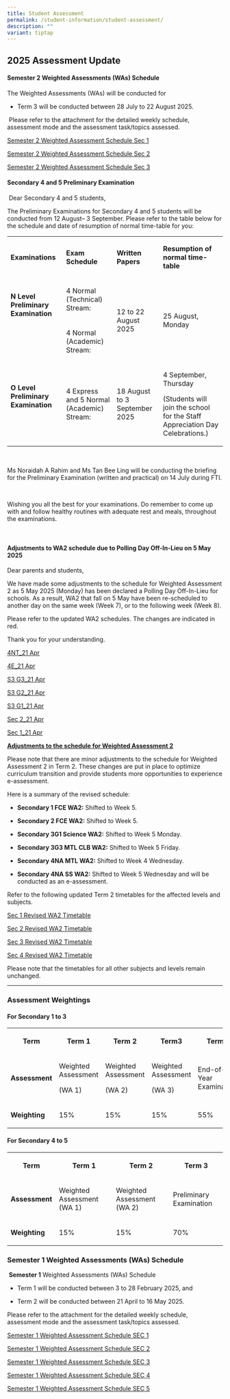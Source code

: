 ```yaml
---
title: Student Assessment
permalink: /student-information/student-assessment/
description: ""
variant: tiptap
---
```

<h2>2025 Assessment Update</h2>
<h4>Semester 2 Weighted Assessments (WAs) Schedule</h4>
<p>The Weighted Assessments (WAs) will be conducted for</p>
<ul data-tight="true" class="tight">
<li>
<p>Term 3 will be conducted between 28 July to 22 August 2025.</p>
</li>
</ul>
<p>&nbsp;Please refer to the attachment for the detailed weekly schedule,
assessment mode and the assessment task/topics assessed.</p>
<p></p>
<p><a href="/files/Assessment Matters/Semester_2_Weighted_Assessment_Schedule_Sec1.pdf" rel="noopener nofollow" target="_blank">Semester 2 Weighted Assessment Schedule Sec 1</a>
</p>
<p><a href="/files/Assessment Matters/Semester_2_Weighted_Assessment_Schedule_Sec2.pdf" rel="noopener nofollow" target="_blank">Semester 2 Weighted Assessment Schedule Sec 2</a>
</p>
<p><a href="/files/Assessment Matters/Semester_2_Weighted_Assessment_Schedule_Sec3.pdf" rel="noopener nofollow" target="_blank">Semester 2 Weighted Assessment Schedule Sec 3</a>
</p>
<h4>Secondary 4 and 5 Preliminary Examination</h4>
<p>&nbsp;Dear Secondary 4 and 5 students,</p>
<p>The Preliminary Examinations for Secondary 4 and 5 students will be conducted
from 12 August– 3 September. Please refer to the table below for the schedule
and date of resumption of normal time-table for you:</p>
<table style="minWidth: 100px">
<colgroup>
<col>
<col>
<col>
<col>
</colgroup>
<tbody>
<tr>
<td rowspan="1" colspan="1">
<p><strong>Examinations</strong>
</p>
</td>
<td rowspan="1" colspan="1">
<p><strong>Exam Schedule</strong>
</p>
</td>
<td rowspan="1" colspan="1">
<p><strong>Written Papers</strong>
</p>
</td>
<td rowspan="1" colspan="1">
<p><strong>Resumption of normal time-table</strong>
</p>
</td>
</tr>
<tr>
<td rowspan="2" colspan="1">
<p><strong>N Level Preliminary Examination</strong>
</p>
<p><strong>&nbsp;</strong>
</p>
<p><strong>&nbsp;</strong>
</p>
</td>
<td rowspan="1" colspan="1">
<p>4 Normal (Technical) Stream:</p>
</td>
<td rowspan="2" colspan="1">
<p>12 to 22 August 2025</p>
</td>
<td rowspan="2" colspan="1">
<p>25 August, Monday</p>
</td>
</tr>
<tr>
<td rowspan="1" colspan="1">
<p>4 Normal (Academic) Stream:</p>
</td>
</tr>
<tr>
<td rowspan="1" colspan="1">
<p><strong>O Level Preliminary Examination</strong>
</p>
<p><strong>&nbsp;</strong>
</p>
</td>
<td rowspan="1" colspan="1">
<p>4 Express and 5 Normal (Academic) Stream:</p>
</td>
<td rowspan="1" colspan="1">
<p>18 August to 3 September 2025</p>
</td>
<td rowspan="1" colspan="1">
<p>4 September, Thursday</p>
<p>(Students will join the school for the Staff Appreciation Day Celebrations.)</p>
</td>
</tr>
</tbody>
</table>
<p><strong>&nbsp;</strong>
</p>
<p>Ms Noraidah A Rahim and Ms Tan Bee Ling will be conducting the briefing
for the Preliminary Examination (written and practical) on 14 July during
FTI.</p>
<p>&nbsp;</p>
<p>Wishing you all the best for your examinations. Do remember to come up
with and follow healthy routines with adequate rest and meals, throughout
the examinations.</p>
<p>&nbsp;</p>
<h4><strong>Adjustments to WA2 schedule due to Polling Day Off-In-Lieu on 5 May 2025</strong></h4>
<p>Dear parents and students,</p>
<p>We have made some adjustments to the schedule for Weighted Assessment
2 as 5 May 2025 (Monday) has been declared a Polling Day Off-In-Lieu for
schools. As a result, WA2 that fall on 5 May have been re-scheduled to
another day on the same week (Week 7), or to the following week (Week 8).</p>
<p>Please refer to the updated WA2 schedules. The changes are indicated in
red.</p>
<p>Thank you for your understanding.</p>
<p><a href="/files/Assessment Matters/Semester_1_Weighted_Assessment_Schedule_SEC_4NT__Updated_21_Apr_2025_.pdf" rel="noopener nofollow" target="_blank">4NT_21 Apr</a>
</p>
<p><a href="/files/Assessment Matters/Semester_1_Weighted_Assessment_Schedule_SEC_4E__Updated_21_Apr_2025_.pdf" rel="noopener nofollow" target="_blank">4E_21 Apr</a>
</p>
<p><a href="/files/Assessment Matters/Semester_1_Weighted_Assessment_Schedule_SEC_3G3__Updated_21_Apr_2025_.pdf" rel="noopener nofollow" target="_blank">S3 G3_21 Apr</a>
</p>
<p><a href="/files/Assessment Matters/Semester_1_Weighted_Assessment_Schedule_SEC_3G2__Updated_21_Apr_2025_.pdf" rel="noopener nofollow" target="_blank">S3 G2_21 Apr</a>
</p>
<p><a href="/files/Assessment Matters/Semester_1_Weighted_Assessment_Schedule_SEC_3G1__Updated_21_Apr_2025_.pdf" rel="noopener nofollow" target="_blank">S3 G1_21 Apr</a>
</p>
<p><a href="/files/Assessment Matters/Semester_1_Weighted_Assessment_Schedule_SEC_2__Updated_21_April_2025_.pdf" rel="noopener nofollow" target="_blank">Sec 2_21 Apr</a>
</p>
<p><a href="/files/Assessment Matters/Semester_1_Weighted_Assessment_Schedule_SEC_1__Updated_21_Apr_2025_.pdf" rel="noopener nofollow" target="_blank">Sec 1_21 Apr</a>
</p>
<p><strong><u>Adjustments to the schedule for Weighted Assessment 2</u></strong>
</p>
<p>Please note that there are minor adjustments to the schedule for Weighted
Assessment 2 in Term 2. These changes are put in place to optimize curriculum
transition and provide students more opportunities to experience e-assessment.</p>
<p>Here is a summary of the revised schedule:</p>
<ul data-tight="true" class="tight">
<li>
<p><strong>Secondary 1 FCE WA2:</strong> Shifted to Week 5.</p>
</li>
<li>
<p><strong>Secondary 2 FCE WA2:</strong> Shifted to Week 5.</p>
</li>
<li>
<p><strong>Secondary 3G1 Science WA2:</strong> Shifted to Week 5 Monday.</p>
</li>
<li>
<p><strong>Secondary 3G3 MTL CLB WA2:</strong> Shifted to Week 5 Friday.</p>
</li>
<li>
<p><strong>Secondary 4NA MTL WA2:</strong> Shifted to Week 4 Wednesday.</p>
</li>
<li>
<p><strong>Secondary 4NA SS WA2:</strong> Shifted to Week 5 Wednesday and
will be conducted as an e-assessment.</p>
</li>
</ul>
<p>Refer to the following updated Term 2 timetables for the affected levels
and subjects.</p>
<p><a href="/files/Assessment Matters/Semester_1_Weighted_Assessment_Schedule_SEC_1___Revised.pdf" rel="noopener nofollow" target="_blank">Sec 1 Revised WA2 Timetable</a>
</p>
<p><a href="/files/Assessment Matters/Semester_1_Weighted_Assessment_Schedule_SEC_2___Revised.pdf" rel="noopener nofollow" target="_blank">Sec 2 Revised WA2 Timetable</a>
</p>
<p><a href="/files/Assessment Matters/Semester_1_Weighted_Assessment_Schedule_SEC_3G1___3G3___Revised.pdf" rel="noopener nofollow" target="_blank">Sec 3 Revised WA2 Timetable</a>
</p>
<p><a href="/files/Assessment Matters/Semester_1_Weighted_Assessment_Schedule_SEC_4NA___Revised.pdf" rel="noopener nofollow" target="_blank">Sec 4 Revised WA2 Timetable</a>
</p>
<p>Please note that the timetables for all other subjects and levels remain
unchanged.</p>
<hr>
<h3>Assessment Weightings</h3>
<h4>For Secondary 1 to 3</h4>
<table style="minWidth: 125px">
<colgroup>
<col>
<col>
<col>
<col>
<col>
</colgroup>
<tbody>
<tr>
<th rowspan="1" colspan="1">
<p><strong>Term</strong>
</p>
</th>
<th rowspan="1" colspan="1">
<p>Term 1</p>
</th>
<th rowspan="1" colspan="1">
<p>Term 2</p>
</th>
<th rowspan="1" colspan="1">
<p>Term3</p>
</th>
<th rowspan="1" colspan="1">
<p>Term4</p>
</th>
</tr>
<tr>
<td rowspan="1" colspan="1">
<p><strong>Assessment</strong>
</p>
</td>
<td rowspan="1" colspan="1">
<p>Weighted Assessment</p>
<p>(WA 1)</p>
</td>
<td rowspan="1" colspan="1">
<p>Weighted Assessment</p>
<p>(WA 2)</p>
</td>
<td rowspan="1" colspan="1">
<p>Weighted Assessment</p>
<p>(WA 3)</p>
</td>
<td rowspan="1" colspan="1">
<p>End-of-Year Examination</p>
</td>
</tr>
<tr>
<td rowspan="1" colspan="1">
<p><strong>Weighting</strong>
</p>
</td>
<td rowspan="1" colspan="1">
<p>15%</p>
</td>
<td rowspan="1" colspan="1">
<p>15%</p>
</td>
<td rowspan="1" colspan="1">
<p>15%</p>
</td>
<td rowspan="1" colspan="1">
<p>55%</p>
</td>
</tr>
</tbody>
</table>
<h4>For Secondary 4 to 5</h4>
<table style="minWidth: 100px">
<colgroup>
<col>
<col>
<col>
<col>
</colgroup>
<tbody>
<tr>
<th rowspan="1" colspan="1">
<p><strong>Term</strong>
</p>
</th>
<th rowspan="1" colspan="1">
<p>Term 1</p>
</th>
<th rowspan="1" colspan="1">
<p>Term 2</p>
</th>
<th rowspan="1" colspan="1">
<p>Term 3</p>
</th>
</tr>
<tr>
<td rowspan="1" colspan="1">
<p><strong>Assessment</strong>
</p>
</td>
<td rowspan="1" colspan="1">
<p>Weighted Assessment (WA 1)</p>
</td>
<td rowspan="1" colspan="1">
<p>Weighted Assessment (WA 2)</p>
</td>
<td rowspan="1" colspan="1">
<p>Preliminary Examination</p>
</td>
</tr>
<tr>
<td rowspan="1" colspan="1">
<p><strong>Weighting</strong>
</p>
</td>
<td rowspan="1" colspan="1">
<p>15%</p>
</td>
<td rowspan="1" colspan="1">
<p>15%</p>
</td>
<td rowspan="1" colspan="1">
<p>70%</p>
</td>
</tr>
</tbody>
</table>
<h3>Semester 1 Weighted Assessments (WAs) Schedule</h3>
<p>&nbsp;<strong>Semester 1</strong> Weighted Assessments (WAs) Schedule</p>
<p></p>
<ul data-tight="true" class="tight">
<li>
<p>Term 1 will be conducted between 3 to 28 February 2025, and</p>
</li>
<li>
<p>Term 2 will be conducted between 21 April to 16 May 2025.</p>
</li>
</ul>
<p>Please refer to the attachment for the detailed weekly schedule, assessment
mode and the assessment task/topics assessed.</p>
<p></p>
<p><a href="/files/Assessment Matters/2025_Semester_1_Weighted_Assessment_Schedule_SEC_1.pdf" rel="noopener nofollow" target="_blank">Semester 1 Weighted Assessment Schedule SEC 1</a>
</p>
<p><a href="/files/Assessment Matters/2025_Semester_1_Weighted_Assessment_Schedule_SEC_2.pdf" rel="noopener nofollow" target="_blank">Semester 1 Weighted Assessment Schedule SEC 2</a>
</p>
<p><a href="/files/Assessment Matters/2025_Semester_1_Weighted_Assessment_Schedule_SEC_3.pdf" rel="noopener nofollow" target="_blank">Semester 1 Weighted Assessment Schedule SEC 3</a>
</p>
<p><a href="/files/Assessment Matters/2025_Semester_1_Weighted_Assessment_Schedule_SEC_4.pdf" rel="noopener nofollow" target="_blank">Semester 1 Weighted Assessment Schedule SEC 4</a>
</p>
<p><a href="/files/Assessment Matters/2025_Semester_1_Weighted_Assessment_Schedule_SEC_5.pdf" rel="noopener nofollow" target="_blank">Semester 1 Weighted Assessment Schedule SEC 5</a>
</p>
<p></p>
<p></p>
<p></p>
<p>
<br>
</p>
<p></p>